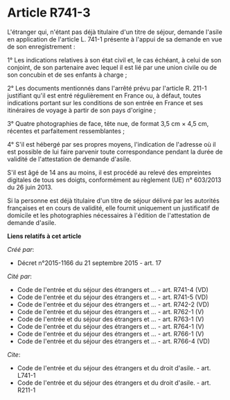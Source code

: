 # Article R741-3

L'étranger qui, n'étant pas déjà titulaire d'un titre de séjour, demande l'asile en application de l'article L. 741-1
présente à l'appui de sa demande en vue de son enregistrement : 

1° Les indications relatives à son état civil et, le cas échéant, à celui de son conjoint, de son partenaire avec lequel il
est lié par une union civile ou de son concubin et de ses enfants à charge ; 

2° Les documents mentionnés dans l'arrêté prévu par l'article R. 211-1 justifiant qu'il est entré régulièrement en France ou,
à défaut, toutes indications portant sur les conditions de son entrée en France et ses itinéraires de voyage à partir de son
pays d'origine ; 

3° Quatre photographies de face, tête nue, de format 3,5 cm × 4,5 cm, récentes et parfaitement ressemblantes ; 

4° S'il est hébergé par ses propres moyens, l'indication de l'adresse où il est possible de lui faire parvenir toute
correspondance pendant la durée de validité de l'attestation de demande d'asile. 

S'il est âgé de 14 ans au moins, il est procédé au relevé des empreintes digitales de tous ses doigts, conformément au
règlement (UE) n° 603/2013 du 26 juin 2013. 

Si la personne est déjà titulaire d'un titre de séjour délivré par les autorités françaises et en cours de validité, elle
fournit uniquement un justificatif de domicile et les photographies nécessaires à l'édition de l'attestation de demande
d'asile.

**Liens relatifs à cet article**

_Créé par_:

  - Décret n°2015-1166 du 21 septembre 2015 - art. 17

_Cité par_:

  - Code de l'entrée et du séjour des étrangers et ... - art. R741-4 (VD)
  - Code de l'entrée et du séjour des étrangers et ... - art. R741-5 (VD)
  - Code de l'entrée et du séjour des étrangers et ... - art. R742-2 (VD)
  - Code de l'entrée et du séjour des étrangers et ... - art. R762-1 (V)
  - Code de l'entrée et du séjour des étrangers et ... - art. R763-1 (V)
  - Code de l'entrée et du séjour des étrangers et ... - art. R764-1 (V)
  - Code de l'entrée et du séjour des étrangers et ... - art. R766-1 (V)
  - Code de l'entrée et du séjour des étrangers et ... - art. R766-4 (VD)

_Cite_:

  - Code de l'entrée et du séjour des étrangers et du droit d'asile. - art. L741-1
  - Code de l'entrée et du séjour des étrangers et du droit d'asile. - art. R211-1
